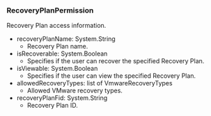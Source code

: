 ### RecoveryPlanPermission
Recovery Plan access information.

- recoveryPlanName: System.String
  - Recovery Plan name.
- isRecoverable: System.Boolean
  - Specifies if the user can recover the specified Recovery Plan.
- isViewable: System.Boolean
  - Specifies if the user can view the specified Recovery Plan.
- allowedRecoveryTypes: list of VmwareRecoveryTypes
  - Allowed VMware recovery types.
- recoveryPlanFid: System.String
  - Recovery Plan ID.
